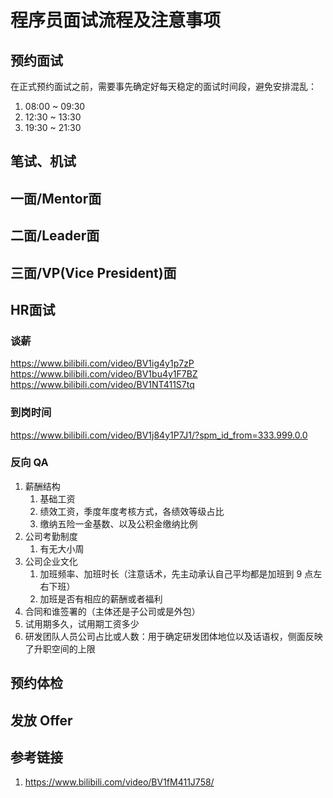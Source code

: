 # 程序员面试流程及注意事项

## 预约面试

在正式预约面试之前，需要事先确定好每天稳定的面试时间段，避免安排混乱：
1. 08:00 ~ 09:30
2. 12:30 ~ 13:30
3. 19:30 ~ 21:30

## 笔试、机试

## 一面/Mentor面

## 二面/Leader面

## 三面/VP(Vice President)面

## HR面试

### 谈薪
https://www.bilibili.com/video/BV1ig4y1p7zP
https://www.bilibili.com/video/BV1bu4y1F7BZ
https://www.bilibili.com/video/BV1NT411S7tq

### 到岗时间
https://www.bilibili.com/video/BV1j84y1P7J1/?spm_id_from=333.999.0.0

### 反向 QA

1. 薪酬结构
	1. 基础工资
	2. 绩效工资，季度年度考核方式，各绩效等级占比
	3. 缴纳五险一金​基数、以及公积金缴纳比例
2. 公司考勤制度
	1. 有无大小周
3. 公司企业文化
	1. 加班频率、加班时长（注意话术，先主动承认自己平均都是加班到 9 点左右下班）
	2. 加班是否有相应的薪酬或者福利
4. 合同和谁签署的（主体还是子公司或是外包）
5. 试用期多久，试用期工资多少
6. 研发团队人员公司占比或人数：用于确定研发团体地位以及话语权，侧面反映了升职空间的上限

## 预约体检

## 发放 Offer

## 参考链接
1. https://www.bilibili.com/video/BV1fM411J758/